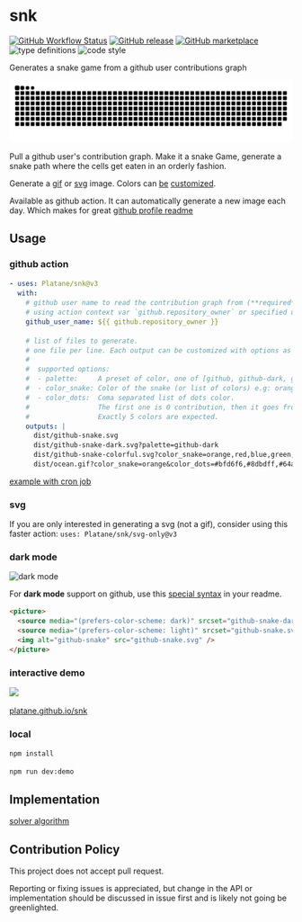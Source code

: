 # snk

[![GitHub Workflow Status](https://img.shields.io/github/actions/workflow/status/platane/platane/main.yml?label=action&style=flat-square)](https://github.com/Platane/Platane/actions/workflows/main.yml)
[![GitHub release](https://img.shields.io/github/release/platane/snk.svg?style=flat-square)](https://github.com/platane/snk/releases/latest)
[![GitHub marketplace](https://img.shields.io/badge/marketplace-snake-blue?logo=github&style=flat-square)](https://github.com/marketplace/actions/generate-snake-game-from-github-contribution-grid)
![type definitions](https://img.shields.io/npm/types/typescript?style=flat-square)
![code style](https://img.shields.io/badge/code_style-prettier-ff69b4.svg?style=flat-square)

Generates a snake game from a github user contributions graph

<picture>
  <source
    media="(prefers-color-scheme: dark)"
    srcset="https://raw.githubusercontent.com/platane/snk/output/github-contribution-grid-snake-dark.svg"
  />
  <source
    media="(prefers-color-scheme: light)"
    srcset="https://raw.githubusercontent.com/platane/snk/output/github-contribution-grid-snake.svg"
  />
  <img
    alt="github contribution grid snake animation"
    src="https://raw.githubusercontent.com/platane/snk/output/github-contribution-grid-snake.svg"
  />
</picture>

Pull a github user's contribution graph.
Make it a snake Game, generate a snake path where the cells get eaten in an orderly fashion.

Generate a [gif](https://github.com/Platane/snk/raw/output/github-contribution-grid-snake.gif) or [svg](https://github.com/Platane/snk/raw/output/github-contribution-grid-snake.svg) image. Colors can [be](https://raw.githubusercontent.com/platane/snk/output/github-contribution-grid-snake-ocean.svg) [customized](https://raw.githubusercontent.com/platane/snk/output/github-contribution-grid-snake-grey.svg).

Available as github action. It can automatically generate a new image each day. Which makes for great [github profile readme](https://docs.github.com/en/free-pro-team@latest/github/setting-up-and-managing-your-github-profile/managing-your-profile-readme)

## Usage

### **github action**

```yaml
- uses: Platane/snk@v3
  with:
    # github user name to read the contribution graph from (**required**)
    # using action context var `github.repository_owner` or specified user
    github_user_name: ${{ github.repository_owner }}

    # list of files to generate.
    # one file per line. Each output can be customized with options as query string.
    #
    #  supported options:
    #  - palette:     A preset of color, one of [github, github-dark, github-light]
    #  - color_snake: Color of the snake (or list of colors) e.g: orange,red,blue,green,yellow,purple
    #  - color_dots:  Coma separated list of dots color.
    #                 The first one is 0 contribution, then it goes from the low contribution to the highest.
    #                 Exactly 5 colors are expected.
    outputs: |
      dist/github-snake.svg
      dist/github-snake-dark.svg?palette=github-dark
      dist/github-snake-colorful.svg?color_snake=orange,red,blue,green,yellow,purple
      dist/ocean.gif?color_snake=orange&color_dots=#bfd6f6,#8dbdff,#64a1f4,#4b91f1,#3c7dd9
```

[example with cron job](https://github.com/Platane/Platane/blob/master/.github/workflows/main.yml#L26-L33)

### **svg**

If you are only interested in generating a svg (not a gif), consider using this faster action: `uses: Platane/snk/svg-only@v3`

### **dark mode**

![dark mode](https://github.com/user-attachments/assets/6b900b64-0cdc-43f0-a234-e11dba8e786e)

For **dark mode** support on github, use this [special syntax](https://docs.github.com/en/get-started/writing-on-github/getting-started-with-writing-and-formatting-on-github/basic-writing-and-formatting-syntax#specifying-the-theme-an-image-is-shown-to) in your readme.

```html
<picture>
  <source media="(prefers-color-scheme: dark)" srcset="github-snake-dark.svg" />
  <source media="(prefers-color-scheme: light)" srcset="github-snake.svg" />
  <img alt="github-snake" src="github-snake.svg" />
</picture>
```

### **interactive demo**

<a href="https://platane.github.io/snk">
  <img height="300px" src="https://user-images.githubusercontent.com/1659820/121798244-7c86d700-cc25-11eb-8c1c-b8e65556ac0d.gif" ></img>
</a>

[platane.github.io/snk](https://platane.github.io/snk)

### **local**

```
npm install

npm run dev:demo
```

## Implementation

[solver algorithm](./packages/solver/README.md)

## Contribution Policy

This project does not accept pull request.

Reporting or fixing issues is appreciated, but change in the API or implementation should be discussed in issue first and is likely not going be greenlighted.
